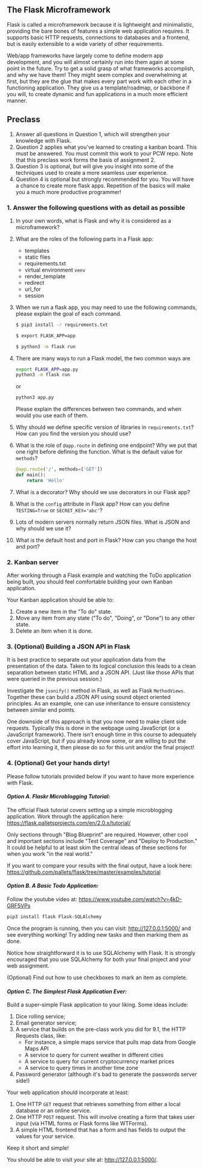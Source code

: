 ## The Flask Microframework

Flask is called a microframework because it is lightweight and minimalistic, providing the bare bones of features a simple web application requires. It supports basic HTTP requests, connections to databases and a frontend, but is easily extensible to a wide variety of other requirements.

Web/app frameworks have largely come to define modern app development, and you will almost certainly run into them again at some point in the future. Try to get a solid grasp of what frameworks accomplish, and why we have them! They might seem complex and overwhelming at first, but they are the glue that makes every part work with each other in a functioning application. They give us a template/roadmap, or backbone if you will, to create dynamic and fun applications in a much more efficient manner.

## Preclass

1. Answer all questions in Question 1, which will strengthen your knowledge with Flask.
2. Question 2 applies what you've learned to creating a kanban board. This must
be answered. You must commit this work to your PCW repo.
Note that this preclass work forms the basis of assignment 2.
3. Question 3 is optional, but will give you insight into some of the techniques
used to create a more seamless user experience.
4. Question 4 is optional but strongly recommended for you. You will have a chance 
to create more flask apps. Repetition of the basics will make you a much more 
productive programmer!

### 1. Answer the following questions with as detail as possible
1. In your own words, what is Flask and why it is considered as a microframework?
2. What are the roles of the following parts in a Flask app: 
	- templates
	- static files
	- requirements.txt
	- virtual environment ```venv```
	- render_template
	- redirect
	- url_for
	- session
3. When we run a flask app, you may need to use the following commands, please explain the goal of each command.
	```bash
	$ pip3 install -r requirements.txt
	```
	```bash
	$ export FLASK_APP=app
	```
	```bash
	$ python3 -m flask run
	```
4. There are many ways to run a Flask model, the two common ways are
	```bash
	export FLASK_APP=app.py
	python3 -m flask run
	```
	or
	```bash
	python3 app.py
	```
	Please explain the differences between two commands, and when would you use each of them.

5. Why should we define specific version of libraries in `requirements.txt`? How can you find the version you should use?
6. What is the role of `@app.route` in defining one endpoint? Why we put that one right before defining the function. What is the default value for `methods`?
	```python
	@app.route('/', methods=['GET'])
	def main():
		return 'Hello'
	```
7. What is a decorator? Why should we use decorators in our Flask app?
8. What is the `config` attribute in Flask app? How can you define `TESTING=True` or `SECRET_KEY='abc'`?
9. Lots of modern servers normally return JSON files. What is JSON and why should we use it?
10. What is the default host and port in Flask? How can you change the host and port?

### 2. Kanban server

After working through a Flask example and watching the ToDo application being
built, you should feel comfortable building your own Kanban application.

Your Kanban application should be able to:
1. Create a new item in the "To do" state.
2. Move any item from any state ("To do", "Doing", or "Done") to any other state.
3. Delete an item when it is done.

### 3. (Optional) Building a JSON API in Flask

It is best practice to separate out your application data from the presentation
of the data.  Taken to its logical conclusion this leads to a clean separation
between static HTML and a JSON API.  (Just like those APIs that were queried
in the previous session.)  

Investigate the `jsonify()` method in Flask, as well as Flask `MethodViews`.
Together these can build a JSON API using sound object oriented principles.
As an example, one can use inheritance to ensure consistency between similar
end points.

One downside of this approach is that you now need to make client side requests.
Typically this is done in the webpage using JavaScript (or a JavaScript
framework).  There isn't enough time in this course to adequately cover
JavaScript, but if you already know some, or are willing to put the effort into
learning it, then please do so for this unit and/or the final project!

### 4. (Optional) Get your hands dirty!
Please follow tutorials provided below if you want to have more experience with Flask.
#### _Option A. Flaskr Microblogging Tutorial:_

The official Flask tutorial covers setting up a simple microblogging
application. Work through the application here:
https://flask.palletsprojects.com/en/2.0.x/tutorial/

Only sections through "Blog Blueprint" are required.
However, other cool and important sections include "Test Coverage" and "Deploy to Production." It could be helpful to at least skim the central ideas of these sections for when you work "in the real world."

If you want to compare your results with the final output, have a look here:
https://github.com/pallets/flask/tree/master/examples/tutorial


#### _Option B. A Basic Todo Application:_

Follow the youtube video at: https://www.youtube.com/watch?v=4kD-GRF5VPs

```bash
pip3 install flask Flask-SQLAlchemy
```

Once the program is running, then you can visit: http://127.0.0.1:5000/ and see
everything working!  Try adding new tasks and then marking them as done.

Notice how straightforward it is to use SQLAlchemy with Flask.  It is strongly
encouraged that you use SQLAlchemy for both your final project and your web
assignment.

(Optional) Find out how to use checkboxes to mark an item as complete.

#### _Option C. The Simplest Flask Application Ever:_

Build a super-simple Flask application to your liking. Some ideas include:

1. Dice rolling service;
2. Email generator service;
3. A service that builds on the pre-class work you did for 9.1, the HTTP Requests class, like:
	- For instance, a simple maps service that pulls map data from Google Maps API
	- A service to query for current weather in different cities
	- A service to query for current cryptocurrency market prices
	- A service to query times in another time zone
4. Password generator (although it's bad to generate the passwords server side!)

Your web application should incorporate at least:
1. One HTTP `GET` request that retrieves something from either a local database or an online service.
2. One HTTP `POST` request. This will involve creating a form that takes user input (via HTML forms or Flask forms like WTForms).
3. A simple HTML frontend that has a form and has fields to output the values for your service.

Keep it short and simple!

You should be able to visit your site at: http://127.0.0.1:5000/.

